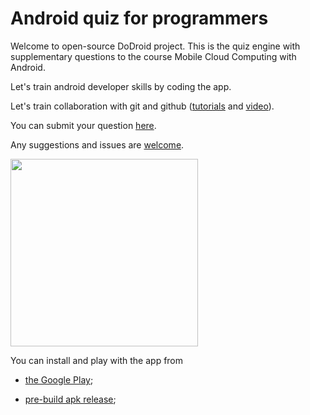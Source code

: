 # Android quiz for programmers

Welcome to open-source DoDroid project. This is the quiz engine with supplementary questions to the course Mobile Cloud Computing with Android.

Let's train android developer skills by coding the app.

Let's train collaboration with git and github ([tutorials](https://guides.github.com/) and [video](https://www.youtube.com/user/GitHubGuides)).

You can submit your question [here](https://docs.google.com/forms/d/12t_k5dga6CPrpOeP0kb1L9JexUK8PyRJNTRHlU9t24I/viewform?usp=send_form).

Any suggestions and issues are [welcome](https://github.com/mgolokhov/dodroid/issues).

<img src=https://cloud.githubusercontent.com/assets/294512/15741391/2d067ebc-28c2-11e6-90fc-ec6fc94279c0.gif width=300 />

You can install and play with the app from 

* [the Google Play](https://play.google.com/store/apps/details?id=doit.study.droid&hl=en);

* [pre-build apk release](https://github.com/mgolokhov/dodroid/releases);


